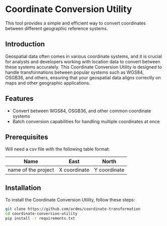 # Coordinate Conversion Utility

This tool provides a simple and efficient way to convert coordinates between
different geographic reference systems.

## Introduction

Geospatial data often comes in various coordinate systems, and it is crucial
for analysts and developers working with location data to convert between these
systems accurately. This Coordinate Conversion Utility is designed to handle
transformations between popular systems such as WGS84, OSGB36, and others,
ensuring that your geospatial data aligns correctly on maps and other
geographic applications.

## Features

- Convert between WGS84, OSGB36, and other common coordinate systems
- Batch conversion capabilities for handling multiple coordinates at once

## Prerequisites

Will need a csv file with the following table format: 

| Name | East    | North   |
|------|---------|---------|
| name of the project | X coordinate | Y coordinate |



## Installation

To install the Coordinate Conversion Utility, follow these steps:

```bash
git clone https://github.com/ardms/coordinate-transformation
cd coordinate-conversion-utility
pip install -r requirements.txt 
```
